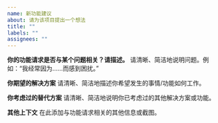 ```yaml
---
name: 新功能建议
about: 请为该项目提出一个想法
title: ""
labels: ""
assignees: ""
---
```


**你的功能请求是否与某个问题相关？请描述。**
请清晰、简洁地说明问题。例如：“我经常因为……而感到困扰。”

**你期望的解决方案**
请清晰、简洁地描述你希望发生的事情/功能如何工作。

**你考虑过的替代方案**
请清晰、简洁地说明你已考虑过的其他解决方案或功能。

**其他上下文**
在此添加与功能请求相关的其他信息或截图。
